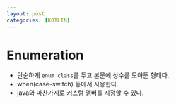 ```yaml
---
layout: post
categories: [KOTLIN]
---
```



# Enumeration

- 단순하게 `enum class`를 두고 본문에 상수를 모아둔 형태다.
- when(case-switch) 등에서 사용한다.
- java와 마찬가지로 커스텀 멤버를 지정할 수 있다.
